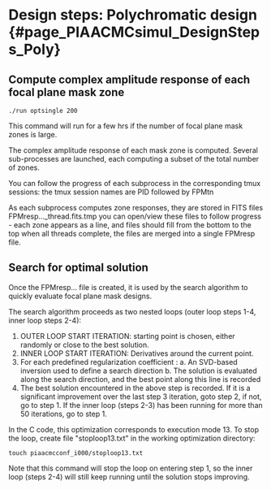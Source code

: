 # Design steps: Polychromatic design {#page_PIAACMCsimul_DesignSteps_Poly}

## Compute complex amplitude response of each focal plane mask zone

~~~
./run optsingle 200
~~~

This command will run for a few hrs if the number of focal plane mask zones is large.

The complex amplitude response of each mask zone is computed. Several sub-processes are launched, each computing a subset of the total number of zones.

You can follow the progress of each subprocess in the corresponding tmux sessions: the tmux session names are PID followed by FPMt<index>n<NBindex>

As each subprocess computes zone responses, they are stored in FITS files FPMresp..._thread<index>.fits.tmp you can open/view these files to follow progress - each zone appears as a line, and files should fill from the bottom to the top when all threads complete, the files are merged into a single FPMresp file.

## Search for optimal solution

Once the FPMresp... file is created, it is used by the search algorithm to quickly evaluate focal plane mask designs.

The search algorithm proceeds as two nested loops (outer loop steps 1-4, inner loop steps 2-4):

1. OUTER LOOP START ITERATION: starting point is chosen, either randomly or close to the best solution.
2. INNER LOOP START ITERATION: Derivatives around the current point.
3. For each predefined regularization coefficient :
	a. An SVD-based inversion used to define a search direction
	b. The solution is evaluated along the search direction, and the best point along this line is recorded
4. The best solution encountered in the above step is recorded. If it is a significant improvement over the last step 3 iteration, goto step 2, if not, go to step 1. If the inner loop (steps 2-3) has been running for more than 50 iterations, go to step 1.


In the C code, this optimization corresponds to execution mode 13. To stop the loop, create file "stoploop13.txt" in the working optimization directory:

	touch piaacmcconf_i000/stoploop13.txt

Note that this command will stop the loop on entering step 1, so the inner loop (steps 2-4) will still keep running until the solution stops improving.
